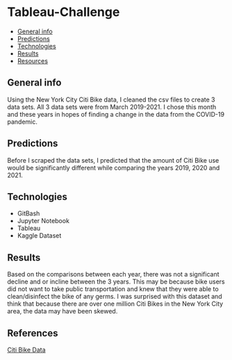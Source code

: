# Tableau-Challenge

* [General info](#general-info)
* [Predictions](#predictions)
* [Technologies](#technologies)
* [Results](#results)
* [Resources](#references)


## General info
Using the New York City Citi Bike data, I cleaned the csv files to create 3 data sets. All 3 data sets were from March 2019-2021. I chose this month and these years in hopes of finding a change in the data from the COVID-19 pandemic.

## Predictions
Before I scraped the data sets, I predicted that the amount of Citi Bike use would be significantly different while comparing the years 2019, 2020 and 2021.

## Technologies
* GitBash
* Jupyter Notebook
* Tableau
* Kaggle Dataset

## Results
Based on the comparisons between each year, there was not a significant decline and or incline between the 3 years. This may be because bike users did not want to take public transportation and knew that they were able to clean/disinfect the bike of any germs. I was surprised with this dataset and think that because there are over one million Citi Bikes in the New York City area, the data may have been skewed.

## References

[Citi Bike Data](https://www.citibikenyc.com/system-data)
